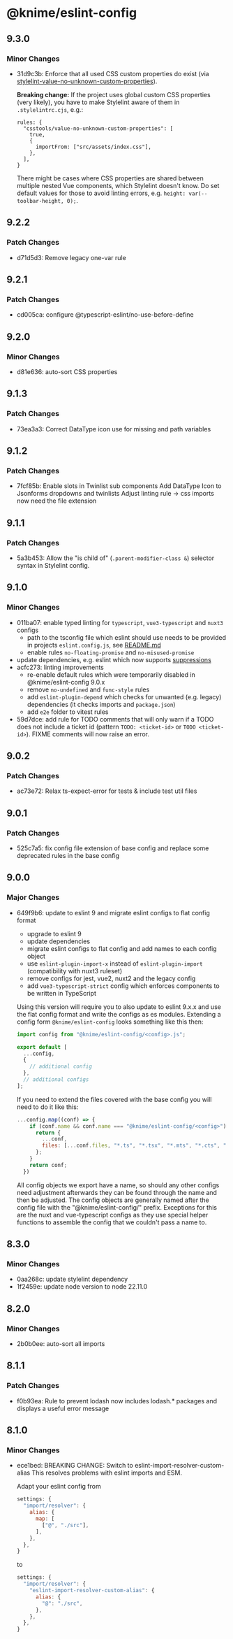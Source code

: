 # @knime/eslint-config

## 9.3.0

### Minor Changes

- 31d9c3b: Enforce that all used CSS custom properties do exist (via [stylelint-value-no-unknown-custom-properties](https://github.com/csstools/stylelint-value-no-unknown-custom-properties)).

  **Breaking change:** If the project uses global custom CSS properties (very likely), you have to make Stylelint aware of them in `.stylelintrc.cjs`, e.g.:

  ```
  rules: {
    "csstools/value-no-unknown-custom-properties": [
      true,
      {
        importFrom: ["src/assets/index.css"],
      },
    ],
  }
  ```

  There might be cases where CSS properties are shared between multiple nested Vue components, which Stylelint doesn't know. Do set default values for those to avoid linting errors, e.g. `height: var(--toolbar-height, 0);`.

## 9.2.2

### Patch Changes

- d71d5d3: Remove legacy one-var rule

## 9.2.1

### Patch Changes

- cd005ca: configure @typescript-eslint/no-use-before-define

## 9.2.0

### Minor Changes

- d81e636: auto-sort CSS properties

## 9.1.3

### Patch Changes

- 73ea3a3: Correct DataType icon use for missing and path variables

## 9.1.2

### Patch Changes

- 7fcf85b: Enable slots in Twinlist sub components
  Add DataType Icon to Jsonforms dropdowns and twinlists
  Adjust linting rule -> css imports now need the file extension

## 9.1.1

### Patch Changes

- 5a3b453: Allow the "is child of" (`.parent-modifier-class &`) selector syntax in Stylelint config.

## 9.1.0

### Minor Changes

- 011ba07: enable typed linting for `typescript`, `vue3-typescript` and `nuxt3` configs
  - path to the tsconfig file which eslint should use needs to be provided in projects `eslint.config.js`, see [README.md](README.md)
  - enable rules `no-floating-promise` and `no-misused-promise`
- update dependencies, e.g. eslint which now supports [suppressions](https://eslint.org/docs/latest/use/suppressions)
- acfc273: linting improvements
  - re-enable default rules which were temporarily disabled in @knime/eslint-config 9.0.x
  - remove `no-undefined` and `func-style` rules
  - add `eslint-plugin-depend` which checks for unwanted (e.g. legacy) dependencies (it checks imports and `package.json`)
  - add `e2e` folder to vitest rules
- 59d7dce: add rule for TODO comments that will only warn if a TODO does not include a ticket id (pattern `TODO: <ticket-id>` or `TODO <ticket-id>`). FIXME comments will now raise an error.

## 9.0.2

### Patch Changes

- ac73e72: Relax ts-expect-error for tests & include test util files

## 9.0.1

### Patch Changes

- 525c7a5: fix config file extension of base config and replace some deprecated rules in the base config

## 9.0.0

### Major Changes

- 649f9b6: update to eslint 9 and migrate eslint configs to flat config format

  - upgrade to eslint 9
  - update dependencies
  - migrate eslint configs to flat config and add names to each config object
  - use `eslint-plugin-import-x` instead of `eslint-plugin-import` (compatibility with nuxt3 ruleset)
  - remove configs for jest, vue2, nuxt2 and the legacy config
  - add `vue3-typescript-strict` config which enforces components to be written in TypeScript

  Using this version will require you to also update to eslint 9.x.x and use the flat config format and write the configs as es modules.
  Extending a config form `@knime/eslint-config` looks something like this then:

  ```js
  import config from "@knime/eslint-config/<config>.js";

  export default [
    ...config,
    {
      // additional config
    },
    // additional configs
  ];
  ```

  If you need to extend the files covered with the base config you will need to do it like this:

  ```js
  ...config.map((conf) => {
      if (conf.name && conf.name === "@knime/eslint-config/<config>") {
        return {
          ...conf,
          files: [...conf.files, "*.ts", "*.tsx", "*.mts", "*.cts", "*.vue"],
        };
      }
      return conf;
    })
  ```

  All config objects we export have a name, so should any other configs need adjustment afterwards they can be found through the name and then be adjusted.
  The config objects are generally named after the config file with the "@knime/eslint-config/" prefix. Exceptions for this are the nuxt and vue-typescript configs as they use special helper functions to assemble the config that we couldn't pass a name to.

## 8.3.0

### Minor Changes

- 0aa268c: update stylelint dependency
- 1f2459e: update node version to node 22.11.0

## 8.2.0

### Minor Changes

- 2b0b0ee: auto-sort all imports

## 8.1.1

### Patch Changes

- f0b93ea: Rule to prevent lodash now includes lodash.\* packages and displays a useful error message

## 8.1.0

### Minor Changes

- ece1bed: BREAKING CHANGE: Switch to eslint-import-resolver-custom-alias
  This resolves problems with eslint imports and ESM.

  Adapt your eslint config from

  ```js
  settings: {
    "import/resolver": {
      alias: {
        map: [
          ["@", "./src"],
        ],
      },
    },
  }
  ```

  to

  ```js
  settings: {
    "import/resolver": {
      "eslint-import-resolver-custom-alias": {
        alias: {
          "@": "./src",
        },
      },
    },
  }
  ```
